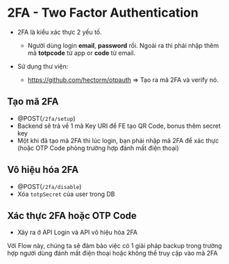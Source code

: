 # 2FA - Two Factor Authentication


- 2FA là kiểu xác thực 2 yếu tố.
  - Người dùng login **email**, **password** rồi. Ngoài ra thì phải nhập thêm mã **totpcode** từ app or **code** từ email. 


- Sử dụng thư viện:
  -  https://github.com/hectorm/otpauth => Tạo ra mã 2FA và verify nó.



## Tạo mã 2FA

- @POST(`/2fa/setup`)
- Backend sẽ trả về 1 mã Key URI để FE tạo QR Code, bonus thêm secret key
- Một khi đã tạo mã 2FA thì lúc login, bạn phải nhập mã 2FA để xác thực (hoặc OTP Code phòng trường hợp đánh mất điện thoại)

## Vô hiệu hóa 2FA

- @POST(`/2fa/disable`)
- Xóa `totpSecret` của user trong DB

## Xác thực 2FA hoặc OTP Code

- Xảy ra ở API Login và API vô hiệu hóa 2FA

Với Flow này, chúng ta sẽ đảm bảo việc có 1 giải pháp backup trong trường hợp người dùng đánh mất điện thoại hoặc không thể truy cập vào mã 2FA
